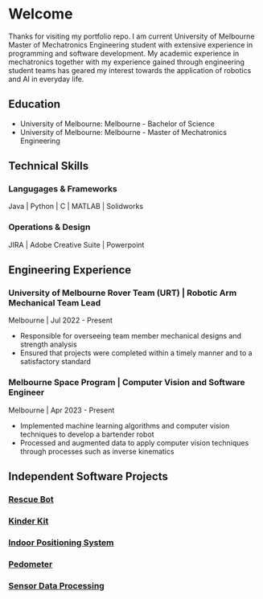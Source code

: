 # Welcome

Thanks for visiting my portfolio repo. I am current University of Melbourne Master of Mechatronics Engineering student with extensive experience in programming and software development.
My academic experience in mechatronics together with my experience gained through engineering student teams has geared my interest towards the application of robotics and AI in everyday life.

## Education
- University of Melbourne: Melbourne - Bachelor of Science
- University of Melbourne: Melbourne - Master of Mechatronics Engineering
  
## Technical Skills
### Langugages & Frameworks
Java | Python | C | MATLAB | Solidworks

### Operations & Design
JIRA | Adobe Creative Suite | Powerpoint

## Engineering Experience

### University of Melbourne Rover Team (URT) | Robotic Arm Mechanical Team Lead

Melbourne | Jul 2022 - Present

- Responsible for overseeing team member mechanical designs and strength analysis
- Ensured that projects were completed within a timely manner and to a satisfactory standard
  
### Melbourne Space Program | Computer Vision and Software Engineer

Melbourne | Apr 2023 - Present

- Implemented machine learning algorithms and computer vision techniques to develop a bartender robot
- Processed and augmented data to apply computer vision techniques through processes such as inverse kinematics
  
## Independent Software Projects

### [Rescue Bot](https://github.com/jarodtang85/RescueBot)

### [Kinder Kit](https://github.com/jarodtang85/Kinder-Kit)

### [Indoor Positioning System](https://github.com/jarodtang85/Indoor-Positioning-System)

### [Pedometer](https://github.com/jarodtang85/Pedometer)

### [Sensor Data Processing](https://github.com/jarodtang85/Sensor-Data-Processing)





